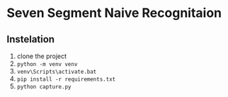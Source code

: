 # Seven Segment Naive Recognitaion

## Instelation

1. clone the project
2. `python -m venv venv`
3. `venv\Scripts\activate.bat`
4. `pip install -r requirements.txt`
5. `python capture.py`
